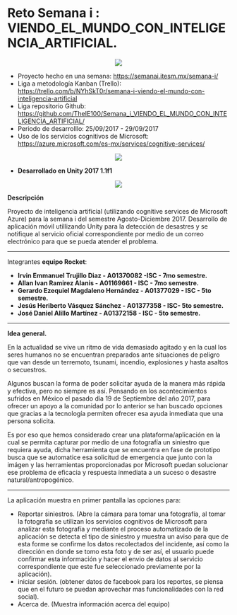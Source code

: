 # Reto Semana i :           VIENDO_EL_MUNDO_CON_INTELIGENCIA_ARTIFICIAL.


<p align="center">
  <img src="https://user-images.githubusercontent.com/12177670/30831439-13dcc3a4-a20d-11e7-866a-37f875b04868.jpg">
</p>

* Proyecto hecho en una semana: https://semanai.itesm.mx/semana-i/
* Liga a metodología Kanban (Trello): https://trello.com/b/NYhSkT0r/semana-i-viendo-el-mundo-con-inteligencia-artificial
* Liga repositorio Github: https://github.com/TheIE100/Semana_i_VIENDO_EL_MUNDO_CON_INTELIGENCIA_ARTIFICIAL/
* Periodo de desarrolllo: 25/09/2017 - 29/09/2017
* Uso de los servicios cognitivos de Microsoft: https://azure.microsoft.com/es-mx/services/cognitive-services/

<p align="center">
 <img src="https://user-images.githubusercontent.com/12177670/30831442-16396648-a20d-11e7-9155-7581235fa8db.png">
</p>

* **Desarrollado en Unity 2017 1.1f1**

<p align="center">
<img src="https://user-images.githubusercontent.com/12177670/30831575-86456a72-a20d-11e7-8d2b-54387c832b24.png">
</p>

**Descripción**
<p>
Proyecto de inteligencia artificial (utilizando cognitive services de Microsoft Azure) para la semana i del semestre Agosto-Diciembre 2017.  Desarrollo de aplicación móvil utillizando Unity para la detección de desastres y se notifique al servicio oficial correspondiente por medio de un correo electrónico para que se pueda atender el problema.
</p>

--------------------------------------------------------------------------
Integrantes **equipo Rocket**:
* **Irvin Emmanuel Trujillo Diaz - A01370082 -ISC - 7mo semestre.**
* **Allan Ivan Ramirez Alanis - A01169661 - ISC - 7mo semestre.**
* **Gerardo Ezequiel Magdaleno Hernández - A01377029  - ISC - 5to semestre.**
* **Jesús Heriberto Vásquez Sánchez - A01377358 - ISC- 5to semestre.**
* **José Daniel Alillo Martínez - A01372158 - ISC - 5to semestre.**
--------------------------------------------------------------------------
**Idea general.**

En la actualidad se vive un ritmo de vida demasiado agitado y en la cual los seres humanos no se encuentran preparados ante situaciones de peligro que van desde un terremoto, tsunami, incendio, explosiones y hasta asaltos o secuestros.

Algunos buscan la forma de poder solicitar ayuda de la manera más rápida y efectiva, pero no siempre es así. Pensando en los acontecimientos sufridos en México el pasado día 19 de Septiembre del año 2017, para ofrecer un apoyo a la comunidad por lo anterior se han buscado opciones que gracias a la tecnología permiten ofrecer esa ayuda inmediata que una persona solicita.

Es por eso que hemos considerado crear una plataforma/aplicación en la cual se permita capturar por medio de una fotografía un siniestro que requiera ayuda, dicha herramienta que se encuentra en fase de prototipo busca que se automatice esa solicitud de emergencia que junto con la imágen y las herramientas proporcionadas por Microsoft puedan solucionar ese problema de eficacia y respuesta inmediata a un suceso o desastre natural/antropogénico.

--------------------------------------------------------------------------

La aplicación  muestra en primer pantalla las opciones para:
  * Reportar siniestros. (Abre la cámara para tomar una fotografía, al tomar la fotografia se utilizan los servicios cognitivos de Microsoft para analizar esta fotografía y mediante el proceso automatizado de la aplicación se detecta el tipo de siniestro y muestra un aviso para que de esta forme se confirme los datos recolectados del incidente, así como la dirección en donde se tomo esta foto y de ser así, el usuario puede confirmar esta información y hacer el envio de datos al servicio correspondiente que este fue seleccionado previamente por la aplicación).
 * iniciar sesión. (obtener datos de facebook para los reportes, se piensa que en el futuro se puedan aprovechar mas funcionalidades con la red social).
 * Acerca de. (Muestra información acerca del equipo)